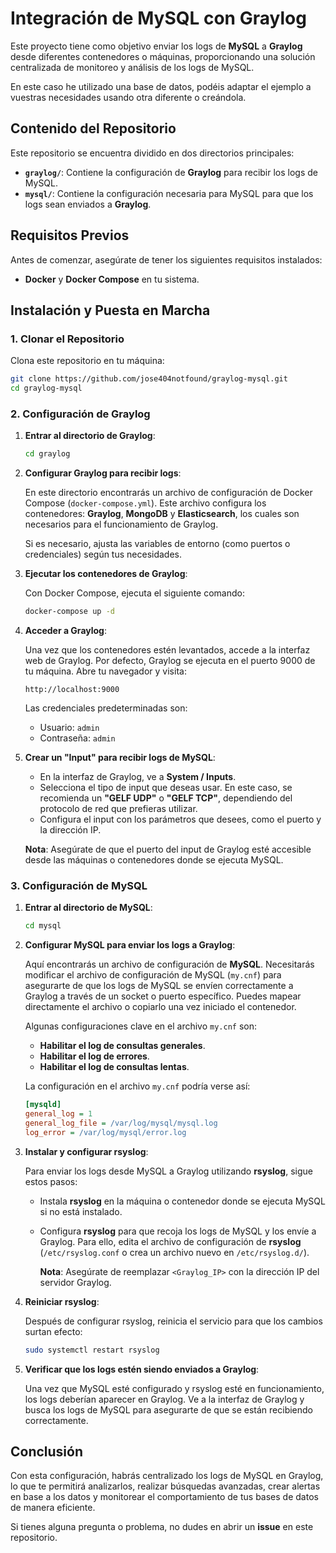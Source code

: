 
# Integración de MySQL con Graylog

Este proyecto tiene como objetivo enviar los logs de **MySQL** a **Graylog** desde diferentes contenedores o máquinas, proporcionando una solución centralizada de monitoreo y análisis de los logs de MySQL.

En este caso he utilizado una base de datos, podéis adaptar el ejemplo a vuestras necesidades usando otra diferente o creándola.
## Contenido del Repositorio

Este repositorio se encuentra dividido en dos directorios principales:

- **`graylog/`**: Contiene la configuración de **Graylog** para recibir los logs de MySQL.
- **`mysql/`**: Contiene la configuración necesaria para MySQL para que los logs sean enviados a **Graylog**.

## Requisitos Previos

Antes de comenzar, asegúrate de tener los siguientes requisitos instalados:

- **Docker** y **Docker Compose** en tu sistema.

## Instalación y Puesta en Marcha

### 1. Clonar el Repositorio

Clona este repositorio en tu máquina:

```bash
git clone https://github.com/jose404notfound/graylog-mysql.git
cd graylog-mysql
```

### 2. Configuración de Graylog

1. **Entrar al directorio de Graylog**:

   ```bash
   cd graylog
   ```

2. **Configurar Graylog para recibir logs**:

   En este directorio encontrarás un archivo de configuración de Docker Compose (`docker-compose.yml`). Este archivo configura los contenedores: **Graylog**, **MongoDB** y **Elasticsearch**, los cuales son necesarios para el funcionamiento de Graylog.

   Si es necesario, ajusta las variables de entorno (como puertos o credenciales) según tus necesidades.

3. **Ejecutar los contenedores de Graylog**:

   Con Docker Compose, ejecuta el siguiente comando:

   ```bash
   docker-compose up -d
   ```

4. **Acceder a Graylog**:

   Una vez que los contenedores estén levantados, accede a la interfaz web de Graylog. Por defecto, Graylog se ejecuta en el puerto 9000 de tu máquina. Abre tu navegador y visita:

   ```
   http://localhost:9000
   ```

   Las credenciales predeterminadas son:

   - Usuario: `admin`
   - Contraseña: `admin`

5. **Crear un "Input" para recibir logs de MySQL**:

   - En la interfaz de Graylog, ve a **System / Inputs**.
   - Selecciona el tipo de input que deseas usar. En este caso, se recomienda un **"GELF UDP"** o **"GELF TCP"**, dependiendo del protocolo de red que prefieras utilizar.
   - Configura el input con los parámetros que desees, como el puerto y la dirección IP.

   **Nota**: Asegúrate de que el puerto del input de Graylog esté accesible desde las máquinas o contenedores donde se ejecuta MySQL.

### 3. Configuración de MySQL

1. **Entrar al directorio de MySQL**:

   ```bash
   cd mysql
   ```

2. **Configurar MySQL para enviar los logs a Graylog**:

   Aquí encontrarás un archivo de configuración de **MySQL**. Necesitarás modificar el archivo de configuración de MySQL (`my.cnf`) para asegurarte de que los logs de MySQL se envíen correctamente a Graylog a través de un socket o puerto específico. Puedes mapear directamente el archivo o copiarlo una vez iniciado el contenedor.

   Algunas configuraciones clave en el archivo `my.cnf` son:

   - **Habilitar el log de consultas generales**.
   - **Habilitar el log de errores**.
   - **Habilitar el log de consultas lentas**.

   La configuración en el archivo `my.cnf` podría verse así:

   ```ini
   [mysqld]
   general_log = 1
   general_log_file = /var/log/mysql/mysql.log
   log_error = /var/log/mysql/error.log
   ```

3. **Instalar y configurar rsyslog**:

   Para enviar los logs desde MySQL a Graylog utilizando **rsyslog**, sigue estos pasos:

   - Instala **rsyslog** en la máquina o contenedor donde se ejecuta MySQL si no está instalado.

   - Configura **rsyslog** para que recoja los logs de MySQL y los envíe a Graylog. Para ello, edita el archivo de configuración de **rsyslog** (`/etc/rsyslog.conf` o crea un archivo nuevo en `/etc/rsyslog.d/`).

     **Nota**: Asegúrate de reemplazar `<Graylog_IP>` con la dirección IP del servidor Graylog.

4. **Reiniciar rsyslog**:

   Después de configurar rsyslog, reinicia el servicio para que los cambios surtan efecto:

   ```bash
   sudo systemctl restart rsyslog
   ```

5. **Verificar que los logs estén siendo enviados a Graylog**:

   Una vez que MySQL esté configurado y rsyslog esté en funcionamiento, los logs deberían aparecer en Graylog. Ve a la interfaz de Graylog y busca los logs de MySQL para asegurarte de que se están recibiendo correctamente.

## Conclusión

Con esta configuración, habrás centralizado los logs de MySQL en Graylog, lo que te permitirá analizarlos, realizar búsquedas avanzadas, crear alertas en base a los datos y monitorear el comportamiento de tus bases de datos de manera eficiente.

Si tienes alguna pregunta o problema, no dudes en abrir un **issue** en este repositorio.
